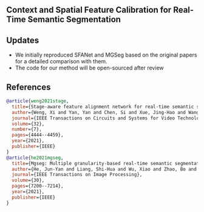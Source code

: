## Context and Spatial Feature Calibration for Real-Time Semantic Segmentation




## Updates

- We initially reproduced SFANet and MGSeg based on the original papers for a detailed comparison with them.
- The code for our method will be open-sourced after review


## References

```bibtex
@article{weng2021stage,
  title={Stage-aware feature alignment network for real-time semantic segmentation of street scenes},
  author={Weng, Xi and Yan, Yan and Chen, Si and Xue, Jing-Hao and Wang, Hanzi},
  journal={IEEE Transactions on Circuits and Systems for Video Technology},
  volume={32},
  number={7},
  pages={4444--4459},
  year={2021},
  publisher={IEEE}
}
@article{he2021mgseg,
  title={Mgseg: Multiple granularity-based real-time semantic segmentation network},
  author={He, Jun-Yan and Liang, Shi-Hua and Wu, Xiao and Zhao, Bo and Zhang, Lei},
  journal={IEEE Transactions on Image Processing},
  volume={30},
  pages={7200--7214},
  year={2021},
  publisher={IEEE}
}
```
